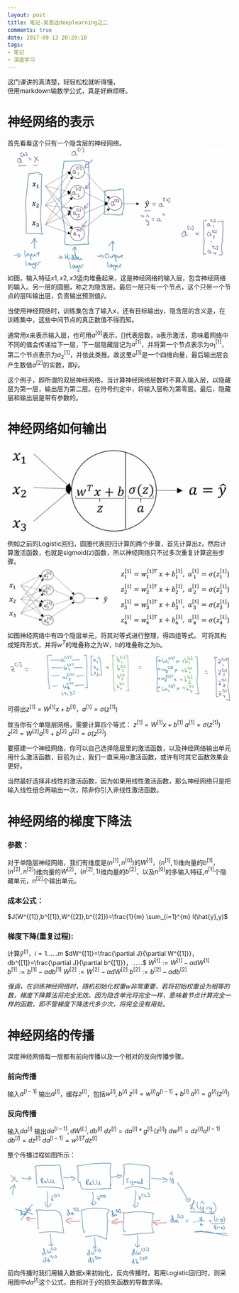 ```yaml
---
layout: post
title: 笔记-吴恩达deeplearning之二
comments: true
date: 2017-09-13 20:29:10
tags:
- 笔记
- 深度学习
---
```

这门课讲的真清楚，轻轻松松就听得懂，  
但用markdown输数学公式，真是好麻烦呀。
<!--more-->
# 神经网络的表示

首先看看这个只有一个隐含层的神经网络。
![](/assets/images/170913_1.JPG)
如图，输入特征$x1,x2,x3$竖向堆叠起来，这是神经网络的输入层，包含神经网络的输入。另一层的圆圈，称之为隐含层。最后一层只有一个节点，这个只带一个节点的层叫输出层，负责输出预测值$\hat{y}$。

当使用神经网络时，训练集包含了输入x，还有目标输出y，隐含层的含义是，在训练集中，这些中间节点的真正数值不得而知。

通常用x来表示输入层，也可用$a^{[0]}$表示，[]代表层数，a表示激活，意味着网络中不同的值会传递给下一层，下一层隐藏层记为$a^{[1]}$，并将第一个节点表示为$a^{[1]}_1$，第二个节点表示为$a^{[1]}_2$，并依此类推。故这里$a^{[1]}$是一个四维向量，最后输出层会产生数值$a^{[2]}$的实数，即$\hat{y}$。

这个例子，即所谓的双层神经网络。当计算神经网络层数时不算入输入层，以隐藏层为第一层，输出层为第二层。在符号约定中，将输入层称为第零层。最后，隐藏层和输出层是带有参数的。

# 神经网络如何输出
![](/assets/images/170913_2.JPG)
例如之前的Logistic回归，圆圈代表回归计算的两个步骤，首先计算出z，然后计算激活函数，也就是sigmoid(z)函数，所以神经网络只不过多次重复计算这些步骤。
![](/assets/images/170913_3.JPG)
如图神经网络中有四个隐层单元，将其对等式进行整理，得四组等式。
可将其构成矩阵形式，并将$w^T$的堆叠称之为W，b的堆叠称之为b。
![](/assets/images/170913_4.JPG)
可得出$z^{[1]}=W^{[1]}x+b^{[1]}$，$a^{[1]}=\sigma (z^{[1]})$

故当你有个单隐层网络，需要计算四个等式：
$z^{[1]}=W^{[1]}x+b^{[1]}$
$a^{[1]}=\sigma (z^{[1]})$
$z^{[2]}=W^{[2]}a^{[1]}+b^{[2]}$
$a^{[2]}=\sigma (z^{[2]})$

要搭建一个神经网络，你可以自己选择隐层里的激活函数，以及神经网络输出单元用什么激活函数，目前为止，我们一直采用$\sigma$激活函数，或许有时其它函数效果会更好。

当然最好选择非线性的激活函数，因为如果用线性激活函数，那么神经网络只是把输入线性组合再输出一次，除非你引入非线性激活函数。

# 神经网络的梯度下降法
### 参数：
对于单隐层神经网络，我们有维度是$(n^{[1]},n^{[0]})$的$W^{[1]}$，$(n^{[1]},1)$维向量的$b^{[1]}$，$(n^{[2]},n^{[2]})$维向量的$W^{[2]}$，$(n^{[2]},1)$维向量的$b^{[2]}$，以及$n^{[0]}$的多输入特征,$n^{[1]}$个隐藏单元，$n^{[2]}$个输出单元。
### 成本公式：
$J(W^{[1]},b^{[1]},W^{[2]},b^{[2]})=\frac{1}{m} \sum_{i=1}^{m} l(\hat{y},y)$
### 梯度下降(重复过程):
计算$\hat{y}^{(i)}，i=1……m$
$dW^{[1]}=\frac{\partial J}{\partial W^{[1]}}，db^{[1]}=\frac{\partial J}{\partial b^{[1]}}，……$
$W^{[1]} := W^{[1]}-\alpha dW^{[1]}$
$b^{[1]} := b^{[1]}-\alpha db^{[1]}$
$W^{[2]} := W^{[2]}-\alpha dW^{[2]}$
$b^{[2]} := b^{[2]}-\alpha db^{[2]}$

*强调，在训练神经网络时，随机初始化权重w非常重要，若将初始权重设为相等的数，梯度下降算法将完全无效。因为隐含单元将完全一样，意味着节点计算完全一样的函数，即不管梯度下降迭代多少次，将完全没有用处。*

# 神经网络的传播

深度神经网络每一层都有前向传播以及一个相对的反向传播步骤。
### 前向传播
输入$a^{[l-1]}$
输出$a^{[l]}$，缓存$z^{[l]}$，包括$w^{[l]},b^{[l]}$
$z^{[l]}=w^{[l]}a^{[l-1]}+b^{[l]}$
$a^{[l]}=g^{[l]} (z^{[l]})$

### 反向传播
输入$da^{[l]}$
输出$da^{[l-1]},dW^{[L]},db^{[l]}$
$dz^{[l]}=da^{[l]}*g^{[l],}(z^[l])$
$dw^{[l]}=dz^{[l]}a^{[l-1]}$
$db^{[l]}=dz^{[l]}$
$da^{[l-1]}=w^{[l]T}dz^{[l]}$

整个传播过程如图所示：
![](/assets/images/170913_5.JPG)
前向传播时我们用输入数据x来初始化，反向传播时，若用Logistic回归时，则采用图中$da^{[l]}$这个公式，由相对于$\hat{y}$的损失函数的导数求得。

